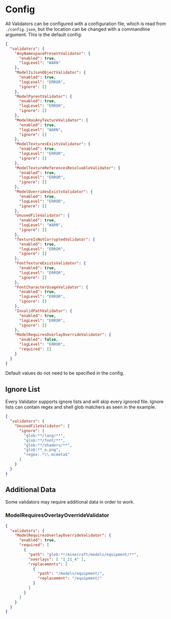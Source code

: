 # Config
All Validators can be configured with a configuration file, which is read from `./config.json`, but the location can be changed with a commandline argument.
This is the default config:
```json
{
  "validators": {
    "AnyNamespacePresentValidator": {
      "enabled": true,
      "logLevel": "WARN"
    },
    "ModelIsJsonObjectValidator": {
      "enabled": true,
      "logLevel": "ERROR",
      "ignore": []
    },
    "ModelParentValidator": {
      "enabled": true,
      "logLevel": "ERROR",
      "ignore": []
    },
    "ModelHasAnyTextureValidator": {
      "enabled": true,
      "logLevel": "WARN",
      "ignore": []
    },
    "ModelTexturesExistsValidator": {
      "enabled": true,
      "logLevel": "ERROR",
      "ignore": []
    },
    "ModelTextureReferencesResolvableValidator": {
      "enabled": true,
      "logLevel": "ERROR",
      "ignore": []
    },
    "ModelOverridesExistsValidator": {
      "enabled": true,
      "logLevel": "ERROR",
      "ignore": []
    },
    "UnusedFileValidator": {
      "enabled": true,
      "logLevel": "WARN",
      "ignore": []
    },
    "TextureIsNotCorruptedValidator": {
      "enabled": true,
      "logLevel": "ERROR",
      "ignore": []
    },
    "FontTextureExistsValidator": {
      "enabled": true,
      "logLevel": "ERROR",
      "ignore": []
    },
    "FontCharacterUsageValidator": {
      "enabled": true,
      "logLevel": "ERROR",
      "ignore": []
    },
    "InvalidPathValidator": {
      "enabled": true,
      "logLevel": "ERROR",
      "ignore": []
    },
    "ModelRequiresOverlayOverrideValidator": {
      "enabled": false,
      "logLevel": "ERROR",
      "required": []
    }
  }
}
```
Default values do not need to be specified in the config.

## Ignore List
Every Validator supports ignore lists and will skip every ignored file.
Ignore lists can contain regex and shell glob matchers as seen in the example.

```json
{
  "validators": {
    "UnusedFileValidator": {
      "ignore": [
        "glob:**/lang/**",
        "glob:**/font/**",
        "glob:**/shaders/**",
        "glob:**_e.png",
        "regex:.*\\.mcmeta$"
      ]
    }
  }
}
```

## Additional Data
Some validators may require additional data in order to work.

### ModelRequiresOverlayOverrideValidator
```json
{
  "validators": {
    "ModelRequiresOverlayOverrideValidator": {
      "enabled": true,
      "required": [
        {
          "path": "glob:**/minecraft/models/equipment/**",
          "overlays": [ "1_21_4" ],
          "replacements": [
            {
              "path": "/models/equipment/",
              "replacement": "/equipment/"
            }
          ]
        }
      ]
    }
  }
}
```